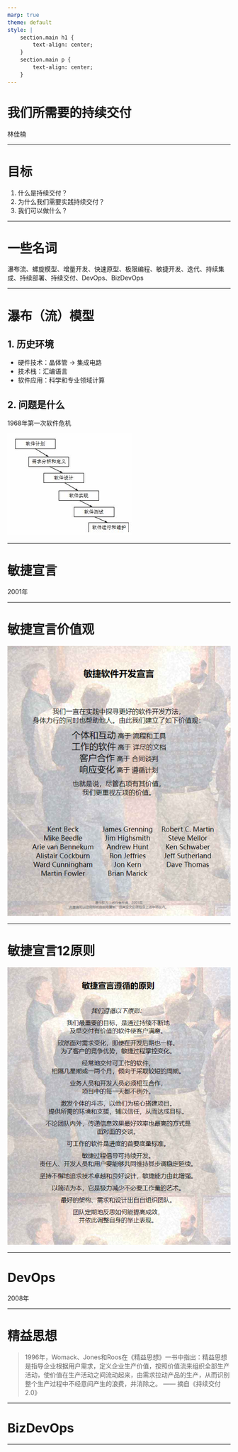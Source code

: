 ```yaml
---
marp: true
theme: default
style: |
    section.main h1 {
        text-align: center;
    }
    section.main p {
        text-align: center;
    }
---
```

<!-- class: main -->

# 我们所需要的持续交付

林佳楠

---

# 目标

1. 什么是持续交付？
2. 为什么我们需要实践持续交付？
3. 我们可以做什么？

---

# 一些名词

瀑布流、螺旋模型、增量开发、快速原型、极限编程、敏捷开发、迭代、持续集成、持续部署、持续交付、DevOps、BizDevOps

---

# 瀑布（流）模型

## 1. 历史环境
- 硬件技术：晶体管 -> 集成电路
- 技术栈：汇编语言
- 软件应用：科学和专业领域计算

## 2. 问题是什么
1968年第一次软件危机

![bg right:50% 80%](%E7%80%91%E5%B8%83%E6%A8%A1%E5%9E%8B1.jpg)

---

# 敏捷宣言
2001年

---
# 敏捷宣言价值观
![bg right:50% 80%](%E6%95%8F%E6%8D%B7%E5%AE%A3%E8%A8%80%E4%BB%B7%E5%80%BC%E8%A7%82.png)

---

# 敏捷宣言12原则

![bg right:50% 80%](%E6%95%8F%E6%8D%B7%E5%AE%A3%E8%A8%8012%E5%8E%9F%E5%88%99.png)

---

# DevOps

2008年

---

# 精益思想

> 1996年，Womack、Jones和Roos在《精益思想》一书中指出：精益思想是指导企业根据用户需求，定义企业生产价值，按照价值流来组织全部生产活动，使价值在生产活动之间流动起来，由需求拉动产品的生产，从而识别整个生产过程中不经意间产生的浪费，并消除之。
—— 摘自《持续交付2.0》

---

# BizDevOps

---

 

